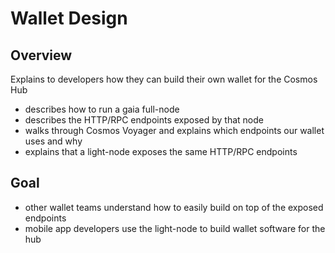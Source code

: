 # Wallet Design

## Overview

Explains to developers how they can build their own wallet for the Cosmos Hub

* describes how to run a gaia full-node
* describes the HTTP/RPC endpoints exposed by that node
* walks through Cosmos Voyager and explains which endpoints our wallet uses and why
* explains that a light-node exposes the same HTTP/RPC endpoints

## Goal

* other wallet teams understand how to easily build on top of the exposed endpoints
* mobile app developers use the light-node to build wallet software for the hub
